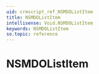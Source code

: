 ```yaml
---
uid: crmscript_ref_NSMDOListItem
title: NSMDOListItem
intellisense: Void.NSMDOListItem
keywords: NSMDOListItem
so.topic: reference
---
```


# NSMDOListItem

